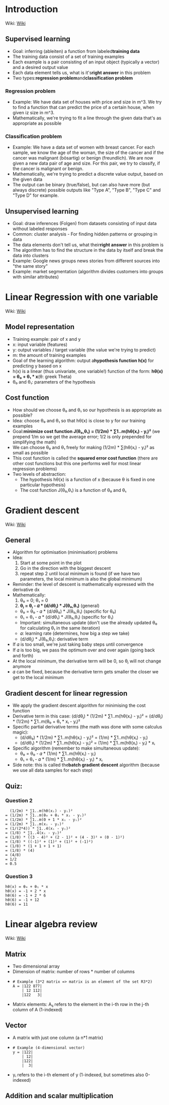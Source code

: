 # Introduction
Wiki: [Wiki](https://share.coursera.org/wiki/index.php/ML:Introduction)

## Supervised learning
* Goal: inferring (ableiten) a function from labeled**training data**
* The training data consist of a set of training examples
* Each example is a pair consisting of an input object (typically a vector) and a desired output value
* Each data element tells us, what is it's**right answer** in this problem
* Two types:**regression problem**and**classification problem**

### Regression problem
* Example: We have data set of houses with price and size in m^3. We try to find a function that can
  predict the price of a certain house, when given iz size in m^3.
* Mathematically, we're trying to fit a line through the given data that's as appropriate as possible

### Classification problem
* Example: We have a data set of women with breast cancer. For each sample, we know the age of the
  woman, the size of the cancer and if the cancer was malignant (bösartig) or benign (freundlich).
  We are now given a new data pair of age and size. For this pair, we try to classify, if the cancer
  is malignant or benign.
* Mathematically, we're trying to predict a discrete value output, based on the given data
* The output can be binary (true/false), but can also have more (but always discrete) possible outputs
  like "Type A", "Type B", "Type C" and "Type D" for example.

## Unsupervised learning
* Goal: draw inferences (Folgen) from datasets consisting of input data without labeled responses
* Common: cluster analysis - For finding hidden patterns or grouping in data
* The data elements don't tell us, what their**right answer** in this problem is
* The algorithm has to find the structure in the data by itself and break the data into clusters
* Example: Google news groups news stories from different sources into "the same story"
* Example: market segmentation (algorithm divides customers into groups with similar attributes)


# Linear Regression with one variable
Wiki: [Wiki](https://share.coursera.org/wiki/index.php/ML:Linear_Regression_with_One_Variable)

## Model representation
* Training example: pair of x and y
* x: input variable (features)
* y: output variables / target variable (the value we're trying to predict)
* m: the amount of training examples
* Goal of the learning algorithm: output a**hypothesis function h(x)** for predicting y based
  on x
* h(x) is a linear (thus univariate, one variable!) function of the form:
  **hθ(x) = θ₀ + θ₁ * x**(θ: greek Theta)
* θ₀ and θ₁: parameters of the hypothesis

## Cost function
* How should we choose θ₀ and θ₁ so our hypothesis is as appropriate as possible?
* Idea: choose θ₀ and θ₁ so that hθ(x) is close to y for our training examples
* Goal:**minimize cost function J(θ₀,θ₁) = (1/2m) * ∑1..m(hθ(xᵢ) - yᵢ)²** (we prepend
  1/m so we get the average error; 1/2 is only prepended for simplifying the math)
* We can choose θ₀ and θ₁ freely for making (1/2m) * ∑(hθ(xᵢ) - yᵢ)² as small as possible
* This cost function is called the **squared error cost function** (there are other cost functions
  but this one performs well for most linear regression problems)
* Two levels of abstraction:
  * The hypothesis hθ(x) is a function of x (because θ is fixed in one particular hypothesis)
  * The cost function J(θ₀,θ₁) is a function of θ₀ and θ₁


# Gradient descent
Wiki: [Wiki](https://share.coursera.org/wiki/index.php/ML:Gradient_Descent)

## General
* Algorithm for optimisation (minimisation) problems
* Idea:
  1. Start at some point in the plot
  2. Go in the direction with the biggest descent
  3. repeat step 2 until local minimum is found (if we have two parameters, the local minimum is
     also the global minimum)
* Reminder: the level of descent is mathematically expressed with the derivative dx
* Mathematically:
  1. θ₀ = 0; θ₁ = 0
  2. **θⱼ = θⱼ -  𝛼 * (d/dθⱼ) * J(θ₀,θ₁)** (general)
    * θ₀ = θ₀ -  𝛼 * (d/dθ₀) * J(θ₀,θ₁) (specific for θ₀)
    * θ₁ = θ₁ -  𝛼 * (d/dθ₁) * J(θ₀,θ₁) (specific for θ₁)
    * Important: simultaneous update (don't use the already updated θ₀ for calculating θ₁ in the same iteration)
    * 𝛼: learning rate (determines, how big a step we take)
    * (d/dθⱼ) * J(θ₀,θ₁): derivative term
* If 𝛼 is too small, we're just taking baby steps until convergence
* If 𝛼 is too big, we pass the optimum over and over again (going back and forth)
* At the local minimum, the derivative term will be 0, so θⱼ will not change anymore
* 𝛼 can be fixed, because the derivative term gets smaller the closer we get to the local minimum

## Gradient descent for linear regression
* We apply the gradient descent algorithm for minimising the cost function
* Derivative term in this case: (d/dθⱼ) * (1/2m) * ∑1..m(hθ(xᵢ) - yᵢ)² =
  (d/dθⱼ) * (1/2m) * ∑1..m(θ₀ + θ₁ * xᵢ - yᵢ)²
*  Specific partial derivative terms (the math was done with some calculus magic):
    * (d/dθ₀) * (1/2m) * ∑1..m(hθ(xᵢ) - yᵢ)² = (1/m) * ∑1..m(hθ(xᵢ) - yᵢ)
    * (d/dθ₁) * (1/2m) * ∑1..m(hθ(xᵢ) - yᵢ)² = (1/m) * ∑1..m(hθ(xᵢ) - yᵢ) * xᵢ
* Specific algorithm (remember to make simultaneous update):
     * θ₀ = θ₀ - 𝛼 * (1/m) * ∑1..m(hθ(xᵢ) - yᵢ)
     * θ₁ = θ₁ - 𝛼 * (1/m) * ∑1..m(hθ(xᵢ) - yᵢ) * xᵢ
* Side note: this is called the**batch gradient descent** algorithm (because we use all data
  samples for each step)

##  Quiz:
### Question 2
      (1/2m) * ∑1..m(hθ(xᵢ) - yᵢ)²
    = (1/2m) * ∑1..m(θ₀ + θ₁ * xᵢ - yᵢ)²
    = (1/2m) * ∑1..m(0 + 1 * xᵢ - yᵢ)²
    = (1/2m) * ∑1..m(xᵢ - yᵢ)²
    = (1/(2*4)) * ∑1..4(xᵢ - yᵢ)²
    = (1/8) * ∑1..4(xᵢ - yᵢ)²
    = (1/8) * ((3 - 4)² + (2 - 1)² + (4 - 3)² + (0 - 1)²)
    = (1/8) * ((-1)² + (1)² + (1)² + (-1)²)
    = (1/8) * (1 + 1 + 1 + 1)
    = (1/8) * (4)
    = (4/8)
    = 1/2
    = 0.5

### Question 3
    hθ(x) = θ₀ + θ₁ * x
    hθ(x) = -1 + 2 * x
    hθ(6) = -1 + 2 * 6
    hθ(6) = -1 + 12
    hθ(6) = 11


# Linear algebra review
Wiki: [Wiki](https://share.coursera.org/wiki/index.php/ML:Linear_Algebra_Review)

## Matrix
* Two dimensional array
* Dimension of matrix: number of rows * number of columns
*     # Example (3*2 matrix => matrix is an element of the set R3*2)
      A = |122 877|
          | 12 112|
          |122   3|
* Matrix elements: Aᵢⱼ refers to the element in the  i-th row in the j-th column of A (1-indexed)

## Vector
* A matrix with just one column (a n*1 matrix)
*     # Example (4-dimensional vector)
      y = |122|
          | 12|
          |122|
          |  3|
* yᵢ refers to the i-th element of y (1-indexed, but sometimes also 0-indexed)

## Addition and scalar multiplication
